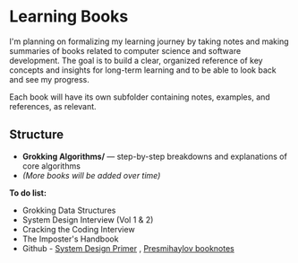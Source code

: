 # Learning Books

I'm planning on formalizing my learning journey by taking notes and making summaries of books related to computer science and software development. The goal is to build a clear, organized reference of key concepts and insights for long-term learning and to be able to look back and see my progress.

Each book will have its own subfolder containing notes, examples, and references, as relevant. 

## Structure
- **Grokking Algorithms/** — step-by-step breakdowns and explanations of core algorithms
- *(More books will be added over time)*

**To do list:**
- Grokking Data Structures
- System Design Interview (Vol 1 & 2)
- Cracking the Coding Interview
- The Imposter's Handbook
- Github - [System Design Primer](https://github.com/donnemartin/system-design-primer?tab=readme-ov-file#study-guide) , [Presmihaylov booknotes](https://github.com/presmihaylov/booknotes/tree/master/system-design)
